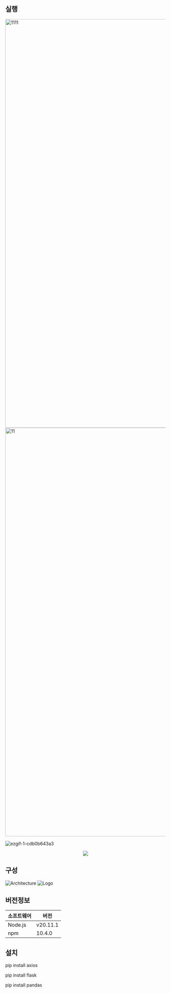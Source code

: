 ## 실행
<img width="1280" alt="1111" src="https://github.com/YunTaeng/Cap_map/assets/52120957/f107f198-1047-4563-954b-a450508dc6c5">
<img width="1280" alt="11" src="https://github.com/YunTaeng/Cap_map/assets/52120957/eb12650a-df12-42e5-9e1d-8e4488fea240">

![ezgif-1-cdb0b643a3](https://github.com/YunTaeng/Cap_map/assets/52120957/68d35d5c-2773-4f49-accc-40dedf7b44f5)
<p align="center">
<img src="https://github.com/YunTaeng/Cap_map/assets/52120957/68d35d5c-2773-4f49-accc-40dedf7b44f5">
</p>

## 구성

![Architecture](https://github.com/YunTaeng/Cap_map/assets/52120957/0e861bd5-de79-4dd8-a1d1-ac66a2785e5a)
![Logo](https://github.com/YunTaeng/Cap_map/assets/52120957/fdddbf3b-1056-4b51-8dab-e4e76dbb46d9)

## 버전정보

| 소프트웨어  | 버전      |
|-------------|-----------|
| Node.js     | v20.11.1  |
| npm         | 10.4.0    |


## 설치

pip install axios

pip install flask

pip install pandas
